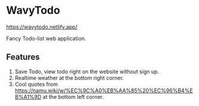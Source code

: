 # WavyTodo
https://wavytodo.netlify.app/

Fancy Todo-list web application. 

## Features
1. Save Todo, view todo right on the website without sign up.
2. Realtime weather at the bottom right corner.
3. Cool quotes from https://namu.wiki/w/%EC%9C%A0%EB%AA%85%20%EC%96%B4%EB%A1%9D at the bottom left corner.
